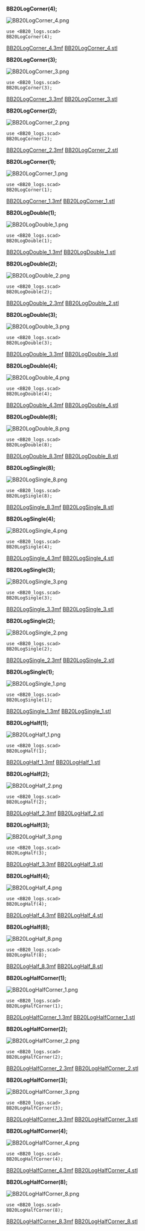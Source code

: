 
**BB20LogCorner(4);**

![BB20LogCorner_4.png](BB20LogCorner_4.png)

    use <BB20_logs.scad>
    BB20LogCorner(4);

[BB20LogCorner_4.3mf](BB20LogCorner_4.3mf)
[BB20LogCorner_4.stl](BB20LogCorner_4.stl)



**BB20LogCorner(3);**

![BB20LogCorner_3.png](BB20LogCorner_3.png)

    use <BB20_logs.scad>
    BB20LogCorner(3);

[BB20LogCorner_3.3mf](BB20LogCorner_3.3mf)
[BB20LogCorner_3.stl](BB20LogCorner_3.stl)



**BB20LogCorner(2);**

![BB20LogCorner_2.png](BB20LogCorner_2.png)

    use <BB20_logs.scad>
    BB20LogCorner(2);

[BB20LogCorner_2.3mf](BB20LogCorner_2.3mf)
[BB20LogCorner_2.stl](BB20LogCorner_2.stl)



**BB20LogCorner(1);**

![BB20LogCorner_1.png](BB20LogCorner_1.png)

    use <BB20_logs.scad>
    BB20LogCorner(1);

[BB20LogCorner_1.3mf](BB20LogCorner_1.3mf)
[BB20LogCorner_1.stl](BB20LogCorner_1.stl)



**BB20LogDouble(1);**

![BB20LogDouble_1.png](BB20LogDouble_1.png)

    use <BB20_logs.scad>
    BB20LogDouble(1);

[BB20LogDouble_1.3mf](BB20LogDouble_1.3mf)
[BB20LogDouble_1.stl](BB20LogDouble_1.stl)



**BB20LogDouble(2);**

![BB20LogDouble_2.png](BB20LogDouble_2.png)

    use <BB20_logs.scad>
    BB20LogDouble(2);

[BB20LogDouble_2.3mf](BB20LogDouble_2.3mf)
[BB20LogDouble_2.stl](BB20LogDouble_2.stl)



**BB20LogDouble(3);**

![BB20LogDouble_3.png](BB20LogDouble_3.png)

    use <BB20_logs.scad>
    BB20LogDouble(3);

[BB20LogDouble_3.3mf](BB20LogDouble_3.3mf)
[BB20LogDouble_3.stl](BB20LogDouble_3.stl)



**BB20LogDouble(4);**

![BB20LogDouble_4.png](BB20LogDouble_4.png)

    use <BB20_logs.scad>
    BB20LogDouble(4);

[BB20LogDouble_4.3mf](BB20LogDouble_4.3mf)
[BB20LogDouble_4.stl](BB20LogDouble_4.stl)



**BB20LogDouble(8);**

![BB20LogDouble_8.png](BB20LogDouble_8.png)

    use <BB20_logs.scad>
    BB20LogDouble(8);

[BB20LogDouble_8.3mf](BB20LogDouble_8.3mf)
[BB20LogDouble_8.stl](BB20LogDouble_8.stl)



**BB20LogSingle(8);**

![BB20LogSingle_8.png](BB20LogSingle_8.png)

    use <BB20_logs.scad>
    BB20LogSingle(8);

[BB20LogSingle_8.3mf](BB20LogSingle_8.3mf)
[BB20LogSingle_8.stl](BB20LogSingle_8.stl)



**BB20LogSingle(4);**

![BB20LogSingle_4.png](BB20LogSingle_4.png)

    use <BB20_logs.scad>
    BB20LogSingle(4);

[BB20LogSingle_4.3mf](BB20LogSingle_4.3mf)
[BB20LogSingle_4.stl](BB20LogSingle_4.stl)



**BB20LogSingle(3);**

![BB20LogSingle_3.png](BB20LogSingle_3.png)

    use <BB20_logs.scad>
    BB20LogSingle(3);

[BB20LogSingle_3.3mf](BB20LogSingle_3.3mf)
[BB20LogSingle_3.stl](BB20LogSingle_3.stl)



**BB20LogSingle(2);**

![BB20LogSingle_2.png](BB20LogSingle_2.png)

    use <BB20_logs.scad>
    BB20LogSingle(2);

[BB20LogSingle_2.3mf](BB20LogSingle_2.3mf)
[BB20LogSingle_2.stl](BB20LogSingle_2.stl)



**BB20LogSingle(1);**

![BB20LogSingle_1.png](BB20LogSingle_1.png)

    use <BB20_logs.scad>
    BB20LogSingle(1);

[BB20LogSingle_1.3mf](BB20LogSingle_1.3mf)
[BB20LogSingle_1.stl](BB20LogSingle_1.stl)



**BB20LogHalf(1);**

![BB20LogHalf_1.png](BB20LogHalf_1.png)

    use <BB20_logs.scad>
    BB20LogHalf(1);

[BB20LogHalf_1.3mf](BB20LogHalf_1.3mf)
[BB20LogHalf_1.stl](BB20LogHalf_1.stl)



**BB20LogHalf(2);**

![BB20LogHalf_2.png](BB20LogHalf_2.png)

    use <BB20_logs.scad>
    BB20LogHalf(2);

[BB20LogHalf_2.3mf](BB20LogHalf_2.3mf)
[BB20LogHalf_2.stl](BB20LogHalf_2.stl)



**BB20LogHalf(3);**

![BB20LogHalf_3.png](BB20LogHalf_3.png)

    use <BB20_logs.scad>
    BB20LogHalf(3);

[BB20LogHalf_3.3mf](BB20LogHalf_3.3mf)
[BB20LogHalf_3.stl](BB20LogHalf_3.stl)



**BB20LogHalf(4);**

![BB20LogHalf_4.png](BB20LogHalf_4.png)

    use <BB20_logs.scad>
    BB20LogHalf(4);

[BB20LogHalf_4.3mf](BB20LogHalf_4.3mf)
[BB20LogHalf_4.stl](BB20LogHalf_4.stl)



**BB20LogHalf(8);**

![BB20LogHalf_8.png](BB20LogHalf_8.png)

    use <BB20_logs.scad>
    BB20LogHalf(8);

[BB20LogHalf_8.3mf](BB20LogHalf_8.3mf)
[BB20LogHalf_8.stl](BB20LogHalf_8.stl)



**BB20LogHalfCorner(1);**

![BB20LogHalfCorner_1.png](BB20LogHalfCorner_1.png)

    use <BB20_logs.scad>
    BB20LogHalfCorner(1);

[BB20LogHalfCorner_1.3mf](BB20LogHalfCorner_1.3mf)
[BB20LogHalfCorner_1.stl](BB20LogHalfCorner_1.stl)



**BB20LogHalfCorner(2);**

![BB20LogHalfCorner_2.png](BB20LogHalfCorner_2.png)

    use <BB20_logs.scad>
    BB20LogHalfCorner(2);

[BB20LogHalfCorner_2.3mf](BB20LogHalfCorner_2.3mf)
[BB20LogHalfCorner_2.stl](BB20LogHalfCorner_2.stl)



**BB20LogHalfCorner(3);**

![BB20LogHalfCorner_3.png](BB20LogHalfCorner_3.png)

    use <BB20_logs.scad>
    BB20LogHalfCorner(3);

[BB20LogHalfCorner_3.3mf](BB20LogHalfCorner_3.3mf)
[BB20LogHalfCorner_3.stl](BB20LogHalfCorner_3.stl)



**BB20LogHalfCorner(4);**

![BB20LogHalfCorner_4.png](BB20LogHalfCorner_4.png)

    use <BB20_logs.scad>
    BB20LogHalfCorner(4);

[BB20LogHalfCorner_4.3mf](BB20LogHalfCorner_4.3mf)
[BB20LogHalfCorner_4.stl](BB20LogHalfCorner_4.stl)



**BB20LogHalfCorner(8);**

![BB20LogHalfCorner_8.png](BB20LogHalfCorner_8.png)

    use <BB20_logs.scad>
    BB20LogHalfCorner(8);

[BB20LogHalfCorner_8.3mf](BB20LogHalfCorner_8.3mf)
[BB20LogHalfCorner_8.stl](BB20LogHalfCorner_8.stl)


